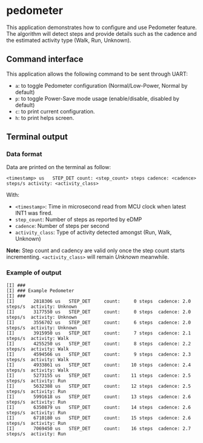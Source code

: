 # pedometer

This application demonstrates how to configure and use Pedometer feature. The algorithm will detect steps and provide details such as the cadence and the estimated activity type (Walk, Run, Unknown).

## Command interface

This application allows the following command to be sent through UART:
* `a`: to toggle Pedometer configuration (Normal/Low-Power, Normal by default)
* `p`: to toggle Power-Save mode usage (enable/disable, disabled by default)
* `c`: to print current configuration.
* `h`: to print helps screen.

## Terminal output

### Data format

Data are printed on the terminal as follow:

```
<timestamp> us   STEP_DET count: <step_count> steps cadence: <cadence> steps/s activity: <activity_class>
```

With:
* `<timestamp>`: Time in microsecond read from MCU clock when latest INT1 was fired.
* `step_count`: Number of steps as reported by eDMP
* `cadence`: Number of steps per second
* `activity_class`: Type of activity detected amongst (Run, Walk, Unknown)

**Note:** Step count and cadency are valid only once the step count starts incrementing. `<activity_class>` will remain _Unknown_ meanwhile.

### Example of output

```
[I] ###
[I] ### Example Pedometer
[I] ###
[I]       2818306 us   STEP_DET     count:     0 steps  cadence: 2.0 steps/s  activity: Unknown
[I]       3177550 us   STEP_DET     count:     0 steps  cadence: 2.0 steps/s  activity: Unknown
[I]       3556702 us   STEP_DET     count:     6 steps  cadence: 2.0 steps/s  activity: Unknown
[I]       3915950 us   STEP_DET     count:     7 steps  cadence: 2.1 steps/s  activity: Walk
[I]       4255250 us   STEP_DET     count:     8 steps  cadence: 2.2 steps/s  activity: Walk
[I]       4594566 us   STEP_DET     count:     9 steps  cadence: 2.3 steps/s  activity: Walk
[I]       4933861 us   STEP_DET     count:    10 steps  cadence: 2.4 steps/s  activity: Walk
[I]       5273155 us   STEP_DET     count:    11 steps  cadence: 2.5 steps/s  activity: Run
[I]       5632388 us   STEP_DET     count:    12 steps  cadence: 2.5 steps/s  activity: Run
[I]       5991618 us   STEP_DET     count:    13 steps  cadence: 2.6 steps/s  activity: Run
[I]       6350879 us   STEP_DET     count:    14 steps  cadence: 2.6 steps/s  activity: Run
[I]       6710180 us   STEP_DET     count:    15 steps  cadence: 2.6 steps/s  activity: Run
[I]       7069450 us   STEP_DET     count:    16 steps  cadence: 2.7 steps/s  activity: Run
```

